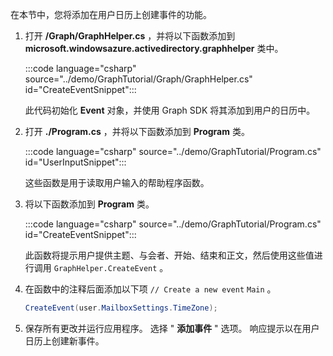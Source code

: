 <!-- markdownlint-disable MD002 MD041 -->

在本节中，您将添加在用户日历上创建事件的功能。

1. 打开 **/Graph/GraphHelper.cs** ，并将以下函数添加到 **microsoft.windowsazure.activedirectory.graphhelper** 类中。

    :::code language="csharp" source="../demo/GraphTutorial/Graph/GraphHelper.cs" id="CreateEventSnippet":::

    此代码初始化 **Event** 对象，并使用 Graph SDK 将其添加到用户的日历中。

1. 打开 **./Program.cs** ，并将以下函数添加到 **Program** 类。

    :::code language="csharp" source="../demo/GraphTutorial/Program.cs" id="UserInputSnippet":::

    这些函数是用于读取用户输入的帮助程序函数。

1. 将以下函数添加到 **Program** 类。

    :::code language="csharp" source="../demo/GraphTutorial/Program.cs" id="CreateEventSnippet":::

    此函数将提示用户提供主题、与会者、开始、结束和正文，然后使用这些值进行调用 `GraphHelper.CreateEvent` 。

1. 在函数中的注释后面添加以下项 `// Create a new event` `Main` 。

    ```csharp
    CreateEvent(user.MailboxSettings.TimeZone);
    ```

1. 保存所有更改并运行应用程序。 选择 " **添加事件** " 选项。 响应提示以在用户日历上创建新事件。
